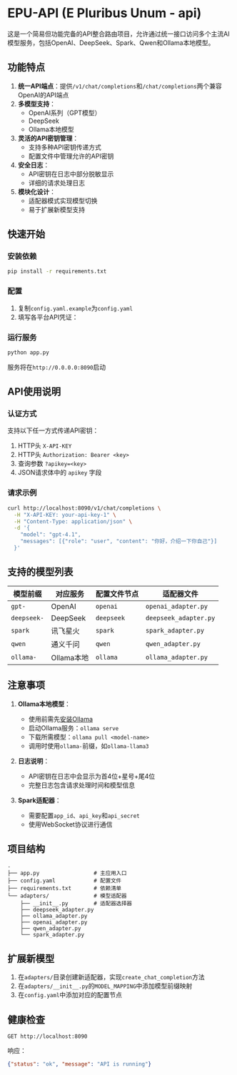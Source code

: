 # EPU-API (E Pluribus Unum - api)

这是一个简易但功能完备的API整合路由项目，允许通过统一接口访问多个主流AI模型服务，包括OpenAI、DeepSeek、Spark、Qwen和Ollama本地模型。

## 功能特点

1. **统一API端点**：提供`/v1/chat/completions`和`/chat/completions`两个兼容OpenAI的API端点
2. **多模型支持**：
   - OpenAI系列（GPT模型）
   - DeepSeek
   - Ollama本地模型
3. **灵活的API密钥管理**：
   - 支持多种API密钥传递方式
   - 配置文件中管理允许的API密钥
4. **安全日志**：
   - API密钥在日志中部分脱敏显示
   - 详细的请求处理日志
5. **模块化设计**：
   - 适配器模式实现模型切换
   - 易于扩展新模型支持

## 快速开始

### 安装依赖
```bash
pip install -r requirements.txt
```

### 配置
1. 复制`config.yaml.example`为`config.yaml`
2. 填写各平台API凭证：
### 运行服务
```bash
python app.py
```

服务将在`http://0.0.0.0:8090`启动

## API使用说明

### 认证方式
支持以下任一方式传递API密钥：
1. HTTP头 `X-API-KEY`
2. HTTP头 `Authorization: Bearer <key>`
3. 查询参数 `?apikey=<key>`
4. JSON请求体中的 `apikey` 字段

### 请求示例
```bash
curl http://localhost:8090/v1/chat/completions \
  -H "X-API-KEY: your-api-key-1" \
  -H "Content-Type: application/json" \
  -d '{
    "model": "gpt-4.1",
    "messages": [{"role": "user", "content": "你好，介绍一下你自己"}]
  }'
```


## 支持的模型列表

| 模型前缀 | 对应服务 | 配置文件节点 | 适配器文件 |
|----------|----------|--------------|------------|
| `gpt-`   | OpenAI   | `openai`     | `openai_adapter.py` |
| `deepseek-` | DeepSeek | `deepseek`   | `deepseek_adapter.py` |
| `spark`  | 讯飞星火 | `spark`      | `spark_adapter.py` |
| `qwen`   | 通义千问 | `qwen`       | `qwen_adapter.py` |
| `ollama-` | Ollama本地 | `ollama`    | `ollama_adapter.py` |

## 注意事项

1. **Ollama本地模型**：
   - 使用前需先[安装Ollama](https://ollama.com/)
   - 启动Ollama服务：`ollama serve`
   - 下载所需模型：`ollama pull <model-name>`
   - 调用时使用`ollama-`前缀，如`ollama-llama3`

3. **日志说明**：
   - API密钥在日志中会显示为首4位+星号+尾4位
   - 完整日志包含请求处理时间和模型信息

4. **Spark适配器**：
   - 需要配置`app_id`、`api_key`和`api_secret`
   - 使用WebSocket协议进行通信

## 项目结构

```
.
├── app.py                 # 主应用入口
├── config.yaml            # 配置文件
├── requirements.txt       # 依赖清单
└── adapters/              # 模型适配器
    ├── __init__.py        # 适配器选择器
    ├── deepseek_adapter.py
    ├── ollama_adapter.py
    ├── openai_adapter.py
    ├── qwen_adapter.py
    └── spark_adapter.py
```

## 扩展新模型

1. 在`adapters/`目录创建新适配器，实现`create_chat_completion`方法
2. 在`adapters/__init__.py`的`MODEL_MAPPING`中添加模型前缀映射
3. 在`config.yaml`中添加对应的配置节点

## 健康检查
```
GET http://localhost:8090
```

响应：
```json
{"status": "ok", "message": "API is running"}
```